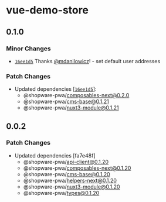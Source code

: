 # vue-demo-store

## 0.1.0

### Minor Changes

- [`16ee1d5`](https://github.com/shopware/frontends/commit/16ee1d52f76dc62ac5931dfd2ef0c428096db960) Thanks [@mdanilowicz](https://github.com/mdanilowicz)! - set default user addresses

### Patch Changes

- Updated dependencies [[`16ee1d5`](https://github.com/shopware/frontends/commit/16ee1d52f76dc62ac5931dfd2ef0c428096db960)]:
  - @shopware-pwa/composables-next@0.2.0
  - @shopware-pwa/cms-base@0.1.21
  - @shopware-pwa/nuxt3-module@0.1.21

## 0.0.2

### Patch Changes

- Updated dependencies [fa7e48f]
  - @shopware-pwa/api-client@0.1.20
  - @shopware-pwa/composables-next@0.1.20
  - @shopware-pwa/cms-base@0.1.20
  - @shopware-pwa/helpers-next@0.1.20
  - @shopware-pwa/nuxt3-module@0.1.20
  - @shopware-pwa/types@0.1.20

